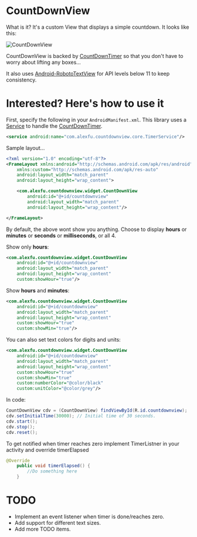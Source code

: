 # CountDownView
What is it? It's a custom View that displays a simple countdown. It looks like this:

![CountDownView](http://i.imgur.com/iSSqbyZ.png)

CountDownView is backed by [CountDownTimer](http://developer.android.com/reference/android/os/CountDownTimer.html) so that you don't have to worry about lifting any boxes...

It also uses [Android-RobotoTextView](https://github.com/johnkil/Android-RobotoTextView) for API levels below 11 to keep consistency.

# Interested? Here's how to use it

First, specify the following in your `AndroidManifest.xml`. This library uses a [Service](http://developer.android.com/reference/android/app/Service.html) to handle the [CountDownTimer](http://developer.android.com/reference/android/os/CountDownTimer.html).

```xml
<service android:name="com.alexfu.countdownview.core.TimerService"/>
```

Sample layout...

```xml
<?xml version="1.0" encoding="utf-8"?>
<FrameLayout xmlns:android="http://schemas.android.com/apk/res/android"
    xmlns:custom="http://schemas.android.com/apk/res-auto"
    android:layout_width="match_parent"
    android:layout_height="wrap_content">

    <com.alexfu.countdownview.widget.CountDownView
        android:id="@+id/countdownview"
        android:layout_width="match_parent"
        android:layout_height="wrap_content"/>

</FrameLayout>
```
By default, the above wont show you anything. Choose to display **hours** or **minutes** or **seconds** or **milliseconds**, or all 4.

Show only **hours**:

```xml
<com.alexfu.countdownview.widget.CountDownView
    android:id="@+id/countdownview"
    android:layout_width="match_parent"
    android:layout_height="wrap_content"
    custom:showHour="true"/>
```

Show **hours** and **minutes**:

```xml
<com.alexfu.countdownview.widget.CountDownView
    android:id="@+id/countdownview"
    android:layout_width="match_parent"
    android:layout_height="wrap_content"
    custom:showHour="true"
    custom:showMin="true"/>
```

You can also set text colors for digits and units:

```xml
<com.alexfu.countdownview.widget.CountDownView
    android:id="@+id/countdownview"
    android:layout_width="match_parent"
    android:layout_height="wrap_content"
    custom:showHour="true"
    custom:showMin="true"
    custom:numberColor="@color/black"
    custom:unitColor="@color/grey"/>
```

In code:



```java
CountDownView cdv = (CountDownView) findViewById(R.id.countdownview);
cdv.setInitialTime(30000); // Initial time of 30 seconds.
cdv.start();
cdv.stop();
cdv.reset();
```
To get notified when timer reaches zero implement TimerListner in your activity and override timerElapsed

```java
@Override
    public void timerElapsed() {
        //Do something here
    }
```


# TODO

* Implement an event listener when timer is done/reaches zero.
* Add support for different text sizes.
* Add more TODO items.
